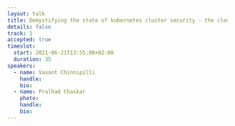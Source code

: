 ```yaml
---
layout: talk
title: Demystifying the state of kubernetes cluster security - the cloud native way
details: false
track: 1
accepted: true
timeslot:
  start: 2021-06-21T13:55:00+02:00
  duration: 35
speakers: 
  - name: Vasant Chinnipilli
    handle: 
    bio: 
  - name: Pralhad Chaskar
    photo: 
    handle: 
    bio: 
---
```


<!-- empty //-->